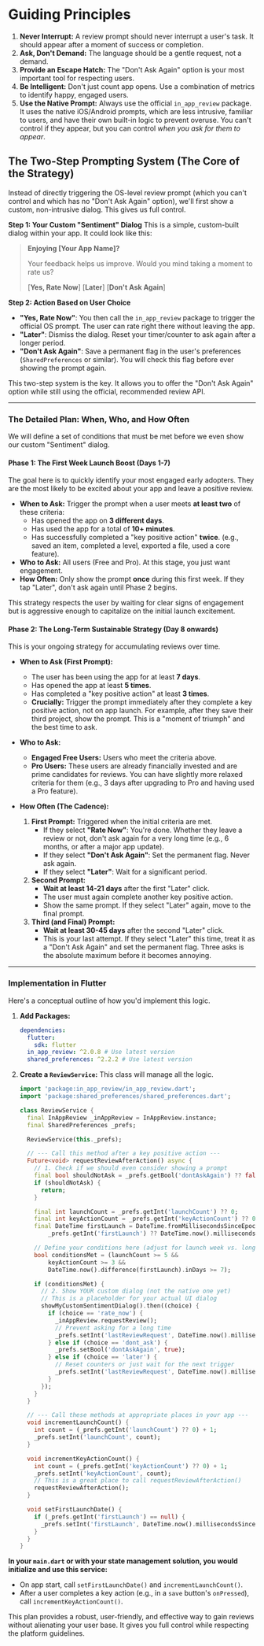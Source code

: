 # Guiding Principles

1. **Never Interrupt:** A review prompt should never interrupt a user's task. It should appear after a moment of success or completion.
2. **Ask, Don't Demand:** The language should be a gentle request, not a demand.
3. **Provide an Escape Hatch:** The "Don't Ask Again" option is your most important tool for respecting users.
4. **Be Intelligent:** Don't just count app opens. Use a combination of metrics to identify happy, engaged users.
5. **Use the Native Prompt:** Always use the official `in_app_review` package. It uses the native iOS/Android prompts, which are less intrusive, familiar to users, and have their own built-in logic to prevent overuse. You can't control if they appear, but you can control *when you ask for them to appear*.

## The Two-Step Prompting System (The Core of the Strategy)

Instead of directly triggering the OS-level review prompt (which you can't control and which has no "Don't Ask Again" option), we'll first show a custom, non-intrusive dialog. This gives us full control.

**Step 1: Your Custom "Sentiment" Dialog**
This is a simple, custom-built dialog within your app. It could look like this:

> **Enjoying [Your App Name]?**
>
> Your feedback helps us improve. Would you mind taking a moment to rate us?
>
> [**Yes, Rate Now**]   [**Later**]   [**Don't Ask Again**]

**Step 2: Action Based on User Choice**

* **"Yes, Rate Now"**: You then call the `in_app_review` package to trigger the official OS prompt. The user can rate right there without leaving the app.
* **"Later"**: Dismiss the dialog. Reset your timer/counter to ask again after a longer period.
* **"Don't Ask Again"**: Save a permanent flag in the user's preferences (`SharedPreferences` or similar). You will check this flag before ever showing the prompt again.

This two-step system is the key. It allows you to offer the "Don't Ask Again" option while still using the official, recommended review API.

---

### The Detailed Plan: When, Who, and How Often

We will define a set of conditions that must be met before we even show our custom "Sentiment" dialog.

#### Phase 1: The First Week Launch Boost (Days 1-7)

The goal here is to quickly identify your most engaged early adopters. They are the most likely to be excited about your app and leave a positive review.

* **When to Ask:** Trigger the prompt when a user meets **at least two** of these criteria:
  * Has opened the app on **3 different days**.
  * Has used the app for a total of **10+ minutes**.
  * Has successfully completed a "key positive action" **twice**. (e.g., saved an item, completed a level, exported a file, used a core feature).
* **Who to Ask:** All users (Free and Pro). At this stage, you just want engagement.
* **How Often:** Only show the prompt **once** during this first week. If they tap "Later", don't ask again until Phase 2 begins.

This strategy respects the user by waiting for clear signs of engagement but is aggressive enough to capitalize on the initial launch excitement.

#### Phase 2: The Long-Term Sustainable Strategy (Day 8 onwards)

This is your ongoing strategy for accumulating reviews over time.

* **When to Ask (First Prompt):**
  * The user has been using the app for at least **7 days**.
  * Has opened the app at least **5 times**.
  * Has completed a "key positive action" at least **3 times**.
  * **Crucially:** Trigger the prompt immediately after they complete a key positive action, not on app launch. For example, after they save their third project, show the prompt. This is a "moment of triumph" and the best time to ask.

* **Who to Ask:**
  * **Engaged Free Users:** Users who meet the criteria above.
  * **Pro Users:** These users are already financially invested and are prime candidates for reviews. You can have slightly more relaxed criteria for them (e.g., 3 days after upgrading to Pro and having used a Pro feature).

* **How Often (The Cadence):**
    1. **First Prompt:** Triggered when the initial criteria are met.
        * If they select **"Rate Now"**: You're done. Whether they leave a review or not, don't ask again for a very long time (e.g., 6 months, or after a major app update).
        * If they select **"Don't Ask Again"**: Set the permanent flag. Never ask again.
        * If they select **"Later"**: Wait for a significant period.
    2. **Second Prompt:**
        * **Wait at least 14-21 days** after the first "Later" click.
        * The user must again complete another key positive action.
        * Show the same prompt. If they select "Later" again, move to the final prompt.
    3. **Third (and Final) Prompt:**
        * **Wait at least 30-45 days** after the second "Later" click.
        * This is your last attempt. If they select "Later" this time, treat it as a "Don't Ask Again" and set the permanent flag. Three asks is the absolute maximum before it becomes annoying.

---

### Implementation in Flutter

Here's a conceptual outline of how you'd implement this logic.

1. **Add Packages:**

    ```yaml
    dependencies:
      flutter:
        sdk: flutter
      in_app_review: ^2.0.8 # Use latest version
      shared_preferences: ^2.2.2 # Use latest version
    ```

2. **Create a `ReviewService`:**
    This class will manage all the logic.

    ```dart
    import 'package:in_app_review/in_app_review.dart';
    import 'package:shared_preferences/shared_preferences.dart';

    class ReviewService {
      final InAppReview _inAppReview = InAppReview.instance;
      final SharedPreferences _prefs;

      ReviewService(this._prefs);

      // --- Call this method after a key positive action ---
      Future<void> requestReviewAfterAction() async {
        // 1. Check if we should even consider showing a prompt
        final bool shouldNotAsk = _prefs.getBool('dontAskAgain') ?? false;
        if (shouldNotAsk) {
          return;
        }

        final int launchCount = _prefs.getInt('launchCount') ?? 0;
        final int keyActionCount = _prefs.getInt('keyActionCount') ?? 0;
        final DateTime firstLaunch = DateTime.fromMillisecondsSinceEpoch(
            _prefs.getInt('firstLaunch') ?? DateTime.now().millisecondsSinceEpoch);

        // Define your conditions here (adjust for launch week vs. long-term)
        bool conditionsMet = (launchCount >= 5 &&
            keyActionCount >= 3 &&
            DateTime.now().difference(firstLaunch).inDays >= 7);

        if (conditionsMet) {
          // 2. Show YOUR custom dialog (not the native one yet)
          // This is a placeholder for your actual UI dialog
          showMyCustomSentimentDialog().then((choice) {
            if (choice == 'rate_now') {
              _inAppReview.requestReview();
              // Prevent asking for a long time
              _prefs.setInt('lastReviewRequest', DateTime.now().millisecondsSinceEpoch);
            } else if (choice == 'dont_ask') {
              _prefs.setBool('dontAskAgain', true);
            } else if (choice == 'later') {
              // Reset counters or just wait for the next trigger
              _prefs.setInt('lastReviewRequest', DateTime.now().millisecondsSinceEpoch);
            }
          });
        }
      }

      // --- Call these methods at appropriate places in your app ---
      void incrementLaunchCount() {
        int count = (_prefs.getInt('launchCount') ?? 0) + 1;
        _prefs.setInt('launchCount', count);
      }

      void incrementKeyActionCount() {
        int count = (_prefs.getInt('keyActionCount') ?? 0) + 1;
        _prefs.setInt('keyActionCount', count);
        // This is a great place to call requestReviewAfterAction()
        requestReviewAfterAction();
      }

      void setFirstLaunchDate() {
        if (_prefs.getInt('firstLaunch') == null) {
          _prefs.setInt('firstLaunch', DateTime.now().millisecondsSinceEpoch);
        }
      }
    }
    ```

**In your `main.dart` or with your state management solution, you would initialize and use this service:**

* On app start, call `setFirstLaunchDate()` and `incrementLaunchCount()`.
* After a user completes a key action (e.g., in a `save` button's `onPressed`), call `incrementKeyActionCount()`.

This plan provides a robust, user-friendly, and effective way to gain reviews without alienating your user base. It gives you full control while respecting the platform guidelines.
